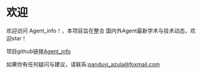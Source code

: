 # 欢迎

欢迎访问 Agent_info！，本项目旨在整合 国内外Agent最新学术与技术动态，欢迎star！

项目github链接[Agent_info](https://github.com/limafang/Agent_info)

如果你有任何疑问与建议，请联系:panduyi_azula@foxmail.com